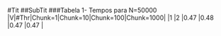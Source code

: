 #Tit
##SubTit
###Tabela 1- Tempos para N=50000
|V|#Thr|Chunk=1|Chunk=10|Chunk=100|Chunk=1000|
|1	|2	|0.47	|0.48	|0.47	|0.47	|
